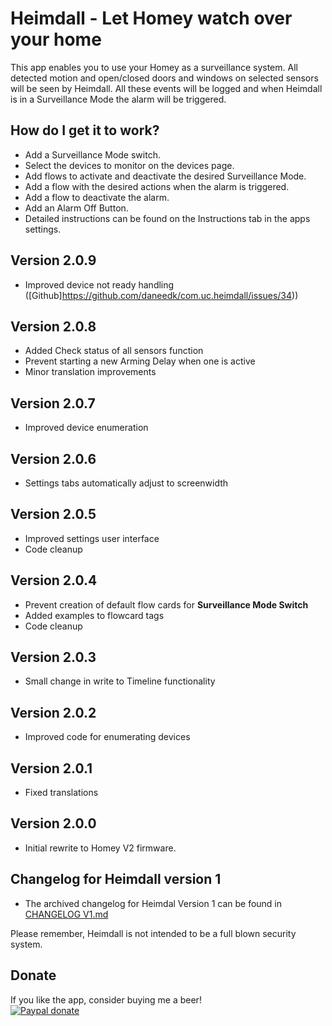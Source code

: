 # Heimdall - Let Homey watch over your home

This app enables you to use your Homey as a surveillance system.
All detected motion and open/closed doors and windows on selected sensors will be seen by Heimdall. All these events will be logged and when Heimdall is in a Surveillance Mode the alarm will be triggered.

## How do I get it to work?
* Add a Surveillance Mode switch.
* Select the devices to monitor on the devices page. 
* Add flows to activate and deactivate the desired Surveillance Mode.
* Add a flow with the desired actions when the alarm is triggered.
* Add a flow to deactivate the alarm.
* Add an Alarm Off Button.
* Detailed instructions can be found on the Instructions tab in the apps settings.

## Version 2.0.9
* Improved device not ready handling ([Github]https://github.com/daneedk/com.uc.heimdall/issues/34))

## Version 2.0.8
* Added Check status of all sensors function
* Prevent starting a new Arming Delay when one is active
* Minor translation improvements

## Version 2.0.7
* Improved device enumeration

## Version 2.0.6
* Settings tabs automatically adjust to screenwidth

## Version 2.0.5
* Improved settings user interface
* Code cleanup

## Version 2.0.4
* Prevent creation of default flow cards for **Surveillance Mode Switch**
* Added examples to flowcard tags
* Code cleanup

## Version 2.0.3
* Small change in write to Timeline functionality

## Version 2.0.2
* Improved code for enumerating devices

## Version 2.0.1
* Fixed translations

## Version 2.0.0
* Initial rewrite to Homey V2 firmware.

## Changelog for Heimdall version 1
* The archived changelog for Heimdal Version 1 can be found in [CHANGELOG V1.md](https://github.com/daneedk/com.uc.heimdall/blob/beta/CHANGELOG%20V1.md) 

Please remember, Heimdall is not intended to be a full blown security system.

## Donate
If you like the app, consider buying me a beer!  
[![Paypal donate][pp-donate-image]][pp-donate-link]

[pp-donate-link]: https://www.paypal.me/daneedekruyff
[pp-donate-image]: https://www.paypalobjects.com/webstatic/en_US/i/btn/png/btn_donate_92x26.png
